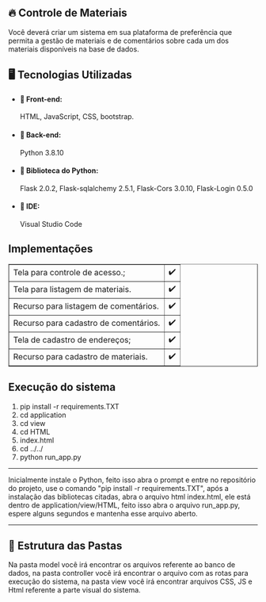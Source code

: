 <h2>🔥 Controle de Materiais</h2>
<p>Você deverá criar um sistema em sua plataforma de preferência que permita a gestão de materiais e de comentários sobre cada um dos materiais disponíveis na base de dados.</p>

<h2>🖥️ Tecnologias Utilizadas</h2>


+ <h4>📌 Front-end:</h4>  HTML, JavaScript, CSS, bootstrap.
+ <h4>📌 Back-end:</h4>   Python 3.8.10
+ <h4>📌 Biblioteca do Python:</h4> Flask 2.0.2, Flask-sqlalchemy 2.5.1, Flask-Cors 3.0.10, Flask-Login 0.5.0
+ <h4>📌 IDE:</h4>  Visual Studio Code

<h2>Implementações</h2>

<table border="1">
    <tr>
        <td>Tela para controle de acesso.;</td>
        <td>✔️</td>
    </tr>
    <tr>
        <td>Tela para listagem de materiais.</td>
        <td>✔️</td>
    </tr>
    <tr>
      <td>Recurso para listagem de comentários.</td>
      <td>✔️</td>
  </tr>
    <tr>
      <td>Recurso para cadastro de comentários.</td>
      <td>✔️</td>
  </tr>
  <tr>
      <td>Tela de cadastro de endereços;</td>
      <td>✔️</td>
  </tr>
  <tr>
      <td>Recurso para cadastro de materiais.</td>
      <td>✔️</td>
  </tr>
</table>

<h2>Execução do sistema</h2>

<ol>
  <li> pip install -r requirements.TXT</li>
  <li> cd application</li>
  <li> cd view</li>
  <li> cd HTML</li>
  <li> index.html</li>
  <li> cd ../../</li>
  <li> python run_app.py</li>
</ol>
<hr>
<p>Inicialmente instale o Python, feito isso abra o prompt e entre no repositório do projeto, use o comando "pip install -r requirements.TXT", após a instalação das bibliotecas citadas, abra o arquivo html index.html, ele está dentro de application/view/HTML, feito isso abra o arquivo run_app.py, espere alguns segundos e mantenha esse arquivo aberto.</p>
<hr>

<h2>📁 Estrutura das Pastas</h2>
<p>Na pasta model você irá encontrar os arquivos referente ao banco de dados, na pasta controller você irá encontrar o arquivo com as rotas para execução do sistema, na pasta view você irá encontrar arquivos CSS, JS e Html referente a parte visual do sistema.</p>
